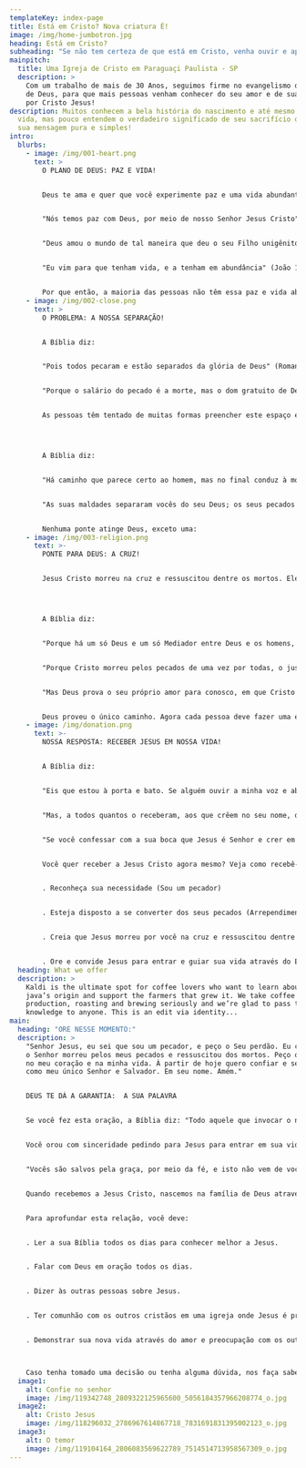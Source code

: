 ```yaml
---
templateKey: index-page
title: Está em Cristo? Nova criatura É!
image: /img/home-jumbotron.jpg
heading: Está em Cristo?
subheading: "Se não tem certeza de que está em Cristo, venha ouvir e aprender "
mainpitch:
  title: Uma Igreja de Cristo em Paraguaçi Paulista - SP
  description: >
    Com um trabalho de mais de 30 Anos, seguimos firme no evangelismo da Palavra
    de Deus, para que mais pessoas venham conhecer do seu amor e de sua salvação
    por Cristo Jesus!
description: Muitos conhecem a bela história do nascimento e até mesmo de sua
  vida, mas pouco entendem o verdadeiro significado de seu sacrifício de amor,
  sua mensagem pura e simples!
intro:
  blurbs:
    - image: /img/001-heart.png
      text: >
        O PLANO DE DEUS: PAZ E VIDA!


        Deus te ama e quer que você experimente paz e uma vida abundante aqui na terra e na eternidade. A Bíblia diz:


        "Nós temos paz com Deus, por meio de nosso Senhor Jesus Cristo" (Romanos 5:1).


        "Deus amou o mundo de tal maneira que deu o seu Filho unigênito, para que todo aquele que nele crê não pereça, mas tenha a vida eterna" (João 3:16).


        "Eu vim para que tenham vida, e a tenham em abundância" (João 10:10).


        Por que então, a maioria das pessoas não têm essa paz e vida abundante que Deus planejou para elas? A resposta está no Passo 2:
    - image: /img/002-close.png
      text: >
        O PROBLEMA: A NOSSA SEPARAÇÃO!


        A Bíblia diz:


        "Pois todos pecaram e estão separados da glória de Deus" (Romanos 3:23).


        "Porque o salário do pecado é a morte, mas o dom gratuito de Deus é a vida eterna em Cristo Jesus nosso Senhor" (Romanos 6:23).


        As pessoas têm tentado de muitas formas preencher este espaço entre elas e Deus. Veja:




        A Bíblia diz:


        "Há caminho que parece certo ao homem, mas no final conduz à morte" (Provérbios 14:12).


        "As suas maldades separaram vocês do seu Deus; os seus pecados esconderam de vocês o rosto dele, e por isso ele não os ouvirá" (Isaías 59:2).


        Nenhuma ponte atinge Deus, exceto uma:
    - image: /img/003-religion.png
      text: >-
        PONTE PARA DEUS: A CRUZ!


        Jesus Cristo morreu na cruz e ressuscitou dentre os mortos. Ele pagou o preço pelos nossos pecados e Ele é a ponte entre Deus e as pessoas.




        A Bíblia diz:


        "Porque há um só Deus e um só Mediador entre Deus e os homens, o homem Jesus Cristo" (1 Timóteo 2:5).


        "Porque Cristo morreu pelos pecados de uma vez por todas, o justo pelos injustos, para levar-nos a Deus" (1 Pedro 3:18).


        "Mas Deus prova o seu próprio amor para conosco, em que Cristo morreu por nós, quando ainda éramos pecadores" (Romanos 5:8).


        Deus proveu o único caminho. Agora cada pessoa deve fazer uma escolha.
    - image: /img/donation.png
      text: >-
        NOSSA RESPOSTA: RECEBER JESUS EM NOSSA VIDA!


        A Bíblia diz:


        "Eis que estou à porta e bato. Se alguém ouvir a minha voz e abrir a porta, entrarei e cearei com ele, e ele comigo" (Apocalipse 3:20).


        "Mas, a todos quantos o receberam, aos que crêem no seu nome, deu-lhes o poder de serem feitos filhos de Deus" (João 1:12).


        "Se você confessar com a sua boca que Jesus é Senhor e crer em seu coração que Deus o ressuscitou dentre os mortos, serás salvo" (Romanos 10:9).


        Você quer receber a Jesus Cristo agora mesmo? Veja como recebê-Lo em sua vida:


        . Reconheça sua necessidade (Sou um pecador)


        . Esteja disposto a se converter dos seus pecados (Arrependimento)


        . Creia que Jesus morreu por você na cruz e ressuscitou dentre os mortos


        . Ore e convide Jesus para entrar e guiar sua vida através do Espírito Santo. (Receba-O como Senhor e Salvador)
  heading: What we offer
  description: >
    Kaldi is the ultimate spot for coffee lovers who want to learn about their
    java’s origin and support the farmers that grew it. We take coffee
    production, roasting and brewing seriously and we’re glad to pass that
    knowledge to anyone. This is an edit via identity...
main:
  heading: "ORE NESSE MOMENTO:"
  description: >
    "Senhor Jesus, eu sei que sou um pecador, e peço o Seu perdão. Eu creio que
    o Senhor morreu pelos meus pecados e ressuscitou dos mortos. Peço que entre
    no meu coração e na minha vida. À partir de hoje quero confiar e seguir-Te
    como meu único Senhor e Salvador. Em seu nome. Amém."


    DEUS TE DÁ A GARANTIA:  A SUA PALAVRA


    Se você fez esta oração, a Bíblia diz: "Todo aquele que invocar o nome do Senhor será salvo" (Romanos 10:13).


    Você orou com sinceridade pedindo para Jesus para entrar em sua vida? Se sim, a Bíblia diz que você foi salvo, não pelos seus esforços, mas pela graça de Deus (favor imerecido). Veja:


    "Vocês são salvos pela graça, por meio da fé, e isto não vem de vocês, é dom de Deus, não por obras, para que ninguém se glorie.(Efésios 2:8-9).


    Quando recebemos a Jesus Cristo, nascemos na família de Deus através da obra sobrenatural do Espírito Santo, que habita em cada crente. Isso é chamado de "novo nascimento". Este é apenas o começo de uma nova vida maravilhosa que Deus tem para você através de Jesus. 


    Para aprofundar esta relação, você deve:


    . Ler a sua Bíblia todos os dias para conhecer melhor a Jesus.


    . Falar com Deus em oração todos os dias.


    . Dizer às outras pessoas sobre Jesus.


    . Ter comunhão com os outros cristãos em uma igreja onde Jesus é pregado.


    . Demonstrar sua nova vida através do amor e preocupação com os outros.



    Caso tenha tomado uma decisão ou tenha alguma dúvida, nos faça saber! Entre em contato.
  image1:
    alt: Confie no senhor
    image: /img/119342748_2809322125965600_5056184357966208774_o.jpg
  image2:
    alt: Cristo Jesus
    image: /img/118296032_2786967614867718_7831691831395002123_o.jpg
  image3:
    alt: O temor
    image: /img/119104164_2806083569622789_7514514713958567309_o.jpg
---
```

